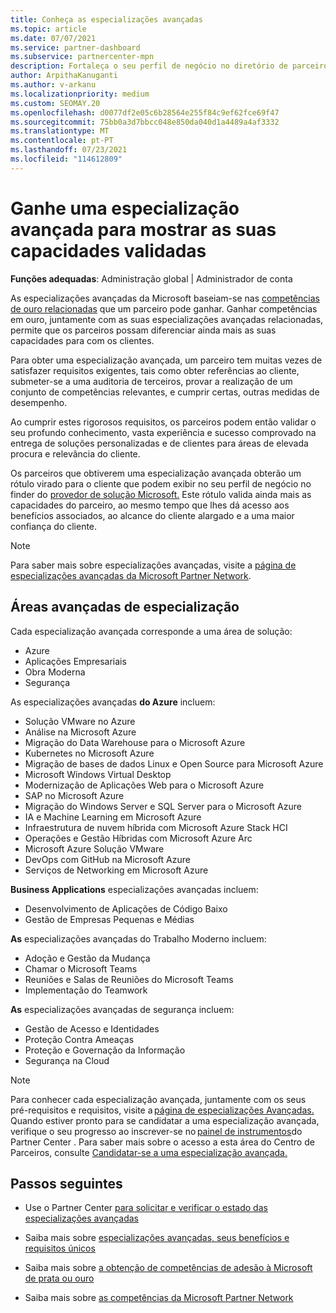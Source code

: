```yaml
---
title: Conheça as especializações avançadas
ms.topic: article
ms.date: 07/07/2021
ms.service: partner-dashboard
ms.subservice: partnercenter-mpn
description: Fortaleça o seu perfil de negócio no diretório de parceiros da Microsoft. Conheça as especializações avançadas que pode alcançar juntamente com as suas competências existentes em Ouro e Prata.
author: ArpithaKanuganti
ms.author: v-arkanu
ms.localizationpriority: medium
ms.custom: SEOMAY.20
ms.openlocfilehash: d0077df2e05c6b28564e255f84c9ef62fce69f47
ms.sourcegitcommit: 75bb0a3d7bbcc048e850da040d1a4489a4af3332
ms.translationtype: MT
ms.contentlocale: pt-PT
ms.lasthandoff: 07/23/2021
ms.locfileid: "114612809"
---
```

# <a name="earn-an-advanced-specialization-to-showcase-your-validated-capabilities"></a>Ganhe uma especialização avançada para mostrar as suas capacidades validadas

**Funções adequadas**: Administração global | Administrador de conta

As especializações avançadas da Microsoft baseiam-se nas [competências de ouro relacionadas](learn-about-competencies.md) que um parceiro pode ganhar. Ganhar competências em ouro, juntamente com as suas especializações avançadas relacionadas, permite que os parceiros possam diferenciar ainda mais as suas capacidades para com os clientes.

Para obter uma especialização avançada, um parceiro tem muitas vezes de satisfazer requisitos exigentes, tais como obter referências ao cliente, submeter-se a uma auditoria de terceiros, provar a realização de um conjunto de competências relevantes, e cumprir certas, outras medidas de desempenho.

Ao cumprir estes rigorosos requisitos, os parceiros podem então validar o seu profundo conhecimento, vasta experiência e sucesso comprovado na entrega de soluções personalizadas e de clientes para áreas de elevada procura e relevância do cliente.

Os parceiros que obtiverem uma especialização avançada obterão um rótulo virado para o cliente que podem exibir no seu perfil de negócio no finder do [provedor de solução Microsoft.](https://www.microsoft.com/solution-providers/home) Este rótulo valida ainda mais as capacidades do parceiro, ao mesmo tempo que lhes dá acesso aos benefícios associados, ao alcance do cliente alargado e a uma maior confiança do cliente.

> [!NOTE]
> Para saber mais sobre especializações avançadas, visite a [página de especializações avançadas da Microsoft Partner Network](https://partner.microsoft.com/membership/advanced-specialization).

## <a name="advanced-specialization-areas"></a>Áreas avançadas de especialização

Cada especialização avançada corresponde a uma área de solução:

- Azure
- Aplicações Empresariais
- Obra Moderna
- Segurança

As especializações avançadas **do Azure** incluem:

- Solução VMware no Azure
- Análise na Microsoft Azure
- Migração do Data Warehouse para o Microsoft Azure
- Kubernetes no Microsoft Azure
- Migração de bases de dados Linux e Open Source para Microsoft Azure
- Microsoft Windows Virtual Desktop
- Modernização de Aplicações Web para o Microsoft Azure
- SAP no Microsoft Azure
- Migração do Windows Server e SQL Server para o Microsoft Azure
- IA e Machine Learning em Microsoft Azure
- Infraestrutura de nuvem híbrida com Microsoft Azure Stack HCI
- Operações e Gestão Híbridas com Microsoft Azure Arc
- Microsoft Azure Solução VMware
- DevOps com GitHub na Microsoft Azure
- Serviços de Networking em Microsoft Azure


**Business Applications** especializações avançadas incluem:

- Desenvolvimento de Aplicações de Código Baixo
- Gestão de Empresas Pequenas e Médias

**As** especializações avançadas do Trabalho Moderno incluem:

- Adoção e Gestão da Mudança
- Chamar o Microsoft Teams
- Reuniões e Salas de Reuniões do Microsoft Teams
- Implementação do Teamwork

**As** especializações avançadas de segurança incluem:

- Gestão de Acesso e Identidades
- Proteção Contra Ameaças
- Proteção e Governação da Informação
- Segurança na Cloud

> [!NOTE]
> Para conhecer cada especialização avançada, juntamente com os seus pré-requisitos e requisitos, visite a [página de especializações Avançadas.](https://partner.microsoft.com/membership/advanced-specialization) Quando estiver pronto para se candidatar a uma especialização avançada, verifique o seu progresso ao inscrever-se no [painel de instrumentos](https://partner.microsoft.com/dashboard)do Partner Center . Para saber mais sobre o acesso a esta área do Centro de Parceiros, consulte [Candidatar-se a uma especialização avançada.](advanced-specializations-apply.md)

## <a name="next-steps"></a>Passos seguintes

- Use o Partner Center [para solicitar e verificar o estado das especializações avançadas](advanced-specializations-apply.md)

- Saiba mais sobre [especializações avançadas, seus benefícios e requisitos únicos](https://partner.microsoft.com/membership/advanced-specialization)

- Saiba mais sobre [a obtenção de competências de adesão à Microsoft de prata ou ouro](learn-about-competencies.md)

- Saiba mais sobre [as competências da Microsoft Partner Network](https://partner.microsoft.com/membership/competencies)
